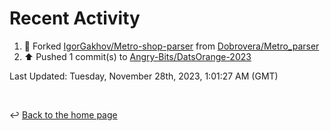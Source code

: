 # Recent Activity

<!--RECENT_ACTIVITY:start-->
1. 🔱 Forked [IgorGakhov/Metro-shop-parser](https://github.com/IgorGakhov/Metro-shop-parser) from [Dobrovera/Metro_parser](https://github.com/Dobrovera/Metro_parser)<br>
2. ⬆️ Pushed 1 commit(s) to [Angry-Bits/DatsOrange-2023](https://github.com/Angry-Bits/DatsOrange-2023)<br>
<!--RECENT_ACTIVITY:end-->

<!--RECENT_ACTIVITY:last_update-->
Last Updated: Tuesday, November 28th, 2023, 1:01:27 AM (GMT)
<!--RECENT_ACTIVITY:last_update_end-->

<br>

↩️ [Back to the home page](/README.md)
